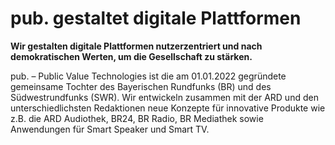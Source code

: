 # pub. gestaltet digitale Plattformen

**Wir gestalten digitale Plattformen nutzerzentriert und nach demokratischen Werten, um die Gesellschaft zu stärken.**

pub. – Public Value Technologies ist die am 01.01.2022 gegründete gemeinsame Tochter des Bayerischen Rundfunks (BR) und des Südwestrundfunks (SWR). Wir entwickeln zusammen mit der ARD und den unterschiedlichsten Redaktionen neue Konzepte für innovative Produkte wie z.B. die ARD Audiothek, BR24, BR Radio, BR Mediathek sowie Anwendungen für Smart Speaker und Smart TV.
